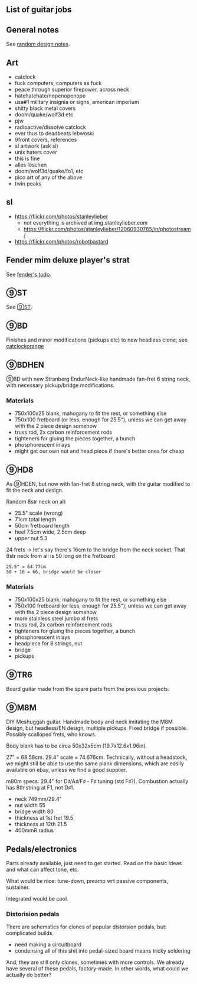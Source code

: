 ## List of guitar jobs

## General notes
See [random design notes](design).

## Art
- catclock
- fuck computers, computers as fuck
- peace through superior firepower, across neck
- hatehatehate/nopenopenope
- usa#1 military insignia or signs, american imperium
- shitty black metal covers
- doom/quake/wolf3d etc
- pjw
- radioactive/dissolve catclock
- ever thus to deadbeats lebwoski
- 9front covers, references
- sl artwork (ask sl)
- unix haters cover
- this is fine
- alles löschen
- doom/wolf3d/quake/fo1, etc
- pico art of any of the above
- twin peaks

## sl
- https://flickr.com/photos/stanleylieber
	* not everything is archived at img.stanleylieber.com
	* https://flickr.com/photos/stanleylieber/12060930765/in/photostream/
- https://flickr.com/photos/robotbastard

## Fender mim deluxe player's strat
See [fender's todo](fender).

## ⑨ST
See [⑨ST](fgd135).

## ⑨BD
Finishes and minor modifications (pickups etc) to new headless clone;
see [catclockorange](catclockorange)


## ⑨BDHEN
⑨BD with new Stranberg EndurNeck-like handmade
fan-fret 6 string neck,
with necessary pickup/bridge modifications.

### Materials
- 750x100x25 blank, mahogany to fit the rest, or something else
- 750x100 fretboard (or less, enough for 25.5"),
unless we can get away with the 2 piece design somehow
- truss rod, 2x carbon reinforcement rods
- tighteners for gluing the pieces together, a bunch
- phosphorescent inlays
- might get our own nut and head piece if there's better ones for cheap


## ⑨HD8
As ⑨HDEN, but now with fan-fret 8 string neck,
with the guitar modified to fit the neck and design.

Random 8str neck on ali:
- 25.5" scale (wrong)
- 71cm total length
- 50cm fretboard length
- heel 7.5cm wide, 2.5cm deep
- upper nut 5.3

24 frets → let's say there's 16cm to the bridge from the neck socket.
That 8str neck from ali is 50 long on the fretboard

	25.5" = 64.77cm
	50 + 16 = 66, bridge would be closer


### Materials
- 750x100x25 blank, mahogany to fit the rest, or something else
- 750x100 fretboard (or less, enough for 25.5"),
unless we can get away with the 2 piece design somehow
- more stainless steel jumbo xl frets
- truss rod, 2x carbon reinforcement rods
- tighteners for gluing the pieces together, a bunch
- phosphorescent inlays
- headpiece for 8 strings, nut
- bridge
- pickups


## ⑨TR6
Board guitar made from the spare parts from the previous projects.


## ⑨M8M
DIY Meshuggah guitar.
Handmade body and neck imitating the M8M design,
but headless/EN design, multiple pickups.
Fixed bridge if possible.
Possibly scalloped frets, who knows.

Body blank has to be circa 50x32x5cm (19.7x12.6x1.96in).

27" = 68.58cm.
29.4" scale = 74.676cm.
Technically, without a headstock,
we might still be able to use the same plank dimensions,
which are easily available on ebay,
unless we find a good supplier.

m80m specs: 29.4" for D♯/A♯/F♯ - F♯ tuning (std F♯?).
Combustion actually has 8th string at F1, not D♯1.

- neck 749mm/29.4"
- nut width 55
- bridge width 80
- thickness at 1st fret 19.5
- thickness at 12th 21.5
- 400mmR radius


## Pedals/electronics

Parts already available, just need to get started.
Read on the basic ideas and what can affect tone, etc.

What would be nice:
tune-down,
preamp wrt passive components,
sustainer.

Integrated would be cool.

### Distorision pedals
There are schematics for clones of popular distorsion pedals,
but: complicated builds.

- need making a circuitboard
- condensing all of this shit into pedal-sized board
means tricky soldering

And, they are still only clones, sometimes with more controls.
We already have several of these pedals, factory-made.
In other words, what could we actually do better?
